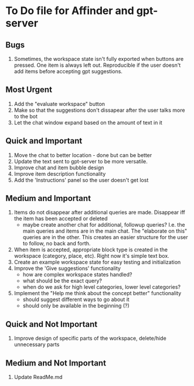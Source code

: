 # To Do file for Affinder and gpt-server

## Bugs
1. Sometimes, the workspace state isn't fully exported when buttons are pressed. One item is always left out. Reproducible if the user doesn't add items before accepting gpt suggestions.

## Most Urgent
1. Add the "evaluate workspace" button
2. Make so that the suggestions don't dissapear after the user talks more to the bot
3. Let the chat window expand based on the amount of text in it

## Quick and Important
1. Move the chat to better location - done but can be better
2. Update the text sent to gpt-server to be more versatile.
3. Improve chat and item bubble design
4. Improve item description functionality
5. Add the 'Instructions' panel so the user doesn't get lost


## Medium and Important
1. Items do not disappear after additional queries are made. Disappear iff the item has been accepted or deleted
    - maybe create another chat for additional, followup queries? I.e. the main queries and items are in the main chat. The "elaborate on this" queries are in the other. This creates an easier structure for the user to follow, no back and forth.
2. When item is accepted, appropriate block type is created in the workspace (category, place, etc). Right now it's simple text box.
3. Create an example workspace state for easy testing and initialization
4. Improve the 'Give suggestions' functionality
    - how are complex workspace states handled?
    - what should be the exact query? 
    - when do we ask for high level categories, lower level categories?
5. Implement the "Help me think about the concept better" functionality
    - should suggest different ways to go about it
    - should only be available in the beginning (?)

## Quick and Not Important
1. Improve design of specific parts of the workspace, delete/hide unnecessary parts

## Medium and Not Important
1. Update ReadMe.md
